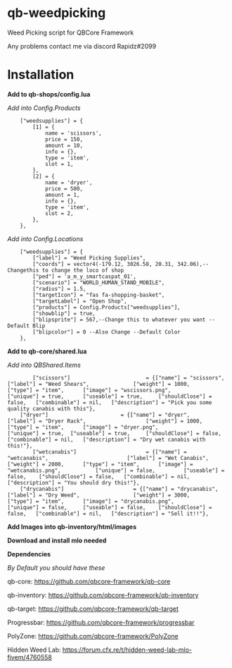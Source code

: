 
# qb-weedpicking 

Weed Picking script for QBCore Framework

Any problems contact me via discord Rapidz#2099

# Installation

**Add to qb-shops/config.lua**

*Add into Config.Products*
```
    ["weedsupplies"] = {
        [1] = {
            name = 'scissors',
            price = 150,
            amount = 10,
            info = {},
            type = 'item',
            slot = 1,
        },
        [2] = {
            name = 'dryer',
            price = 500,
            amount = 1,
            info = {},
            type = 'item',
            slot = 2,
        },  
    },
```
*Add into Config.Locations*
```
    ["weedsupplies"] = {
        ["label"] = "Weed Picking Supplies",
        ["coords"] = vector4(-179.12, 3026.58, 20.31, 342.06),-- Changethis to change the loco of shop
        ["ped"] = 'a_m_y_smartcaspat_01',
        ["scenario"] = "WORLD_HUMAN_STAND_MOBILE",
        ["radius"] = 1.5,
        ["targetIcon"] = "fas fa-shopping-basket",
        ["targetLabel"] = "Open Shop",
        ["products"] = Config.Products["weedsupplies"],
        ["showblip"] = true,
        ["blipsprite"] = 567,--Change this to whatever you want --Default Blip
        ["blipcolor"] = 0 --Also Change --Default Color
    },
```

**Add to qb-core/shared.lua**

*Add into QBShared.Items*
```
    	["scissors"]						= {["name"] = "scissors",       		    		["label"] = "Weed Shears",	 			["weight"] = 1000, 		["type"] = "item", 		["image"] = "wscissors.png", 			["unique"] = true, 		["useable"] = true, 	["shouldClose"] = false,   ["combinable"] = nil,   ["description"] = "Pick you some quality canabis with this"},
	["dryer"]						= {["name"] = "dryer",       		    		["label"] = "Dryer Rack",	 				["weight"] = 1000, 		["type"] = "item", 		["image"] = "dryer.png", 				["unique"] = true, 	["useable"] = true, 	["shouldClose"] = false,   ["combinable"] = nil,   ["description"] = "Dry wet canabis with this!"},
    	["wetcanabis"]						= {["name"] = "wetcanabis",       		    		["label"] = "Wet Canabis",	 			["weight"] = 2000, 		["type"] = "item", 		["image"] = "wetcanabis.png", 			["unique"] = false, 		["useable"] = false, 	["shouldClose"] = false,   ["combinable"] = nil,   ["description"] = "You should dry this!"},
	["drycanabis"]						= {["name"] = "drycanabis",       		    		["label"] = "Dry Weed",	 				["weight"] = 3000, 		["type"] = "item", 		["image"] = "drycanabis.png", 				["unique"] = false, 	["useable"] = false, 	["shouldClose"] = false,   ["combinable"] = nil,   ["description"] = "Sell it!!"},
```
 
 **Add Images into qb-inventory/html/images**
 
 
 **Download and install mlo needed**
 
 
 **Dependencies**
 
 *By Default you should have these*
 
 qb-core: https://github.com/qbcore-framework/qb-core
 
 qb-inventory: https://github.com/qbcore-framework/qb-inventory
 
 qb-target: https://github.com/qbcore-framework/qb-target
 
 Progressbar: https://github.com/qbcore-framework/progressbar
 
 PolyZone: https://github.com/qbcore-framework/PolyZone
 
 Hidden Weed Lab: https://forum.cfx.re/t/hidden-weed-lab-mlo-fivem/4760558
 
